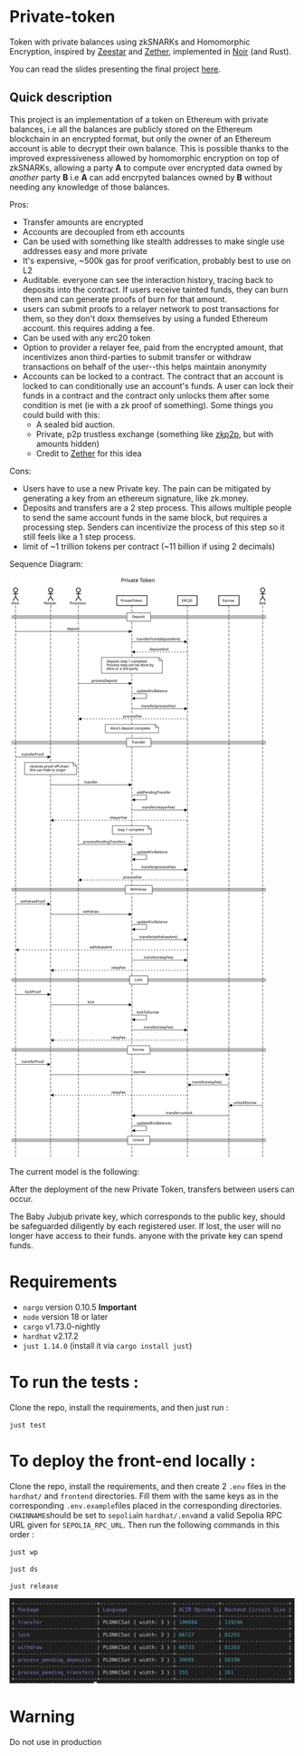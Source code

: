 # Private-token

Token with private balances using zkSNARKs and Homomorphic Encryption, inspired by [Zeestar](https://files.sri.inf.ethz.ch/website/papers/sp22-zeestar.pdf) and [Zether](https://crypto.stanford.edu/~buenz/papers/zether.pdf), implemented in [Noir](https://noir-lang.org/) (and Rust).

You can read the slides presenting the final project [here](https://docs.google.com/presentation/d/1SDTOthvK1xCXcoKlILIKCobktrDf_ibPUbHtykAQfpc/edit?usp=sharing).

## Quick description

This project is an implementation of a token on Ethereum with private balances, i.e all the balances are publicly stored on the Ethereum blockchain in an encrypted format, but only the owner of an Ethereum account is able to decrypt their own balance. This is possible thanks to the improved expressiveness allowed by homomorphic encryption on top of zkSNARKs, allowing a party **A** to compute over encrypted data owned by _another_ party **B** i.e **A** can add encrpyted balances owned by **B** without needing any knowledge of those balances.

Pros:

- Transfer amounts are encrypted
- Accounts are decoupled from eth accounts
- Can be used with something like stealth addresses to make single use addresses easy and more private
- It's expensive, ~500k gas for proof verification, probably best to use on L2
- Auditable. everyone can see the interaction history, tracing back to deposits into the contract. If users receive tainted funds, they can burn them and can generate proofs of burn for that amount.
- users can submit proofs to a relayer network to post transactions for them, so they don't doxx themselves by using a funded Ethereum account. this requires adding a fee.
- Can be used with any erc20 token
- Option to provider a relayer fee, paid from the encrypted amount, that incentivizes anon third-parties to submit transfer or withdraw transactions on behalf of the user--this helps maintain anonymity
- Accounts can be locked to a contract. The contract that an account is locked to can conditionally use an account's funds. A user can lock their funds in a contract and the contract only unlocks them after some condition is met (ie with a zk proof of something). Some things you could build with this:
  - A sealed bid auction.
  - Private, p2p trustless exchange (something like [zkp2p](https://zkp2p.xyz/), but with amounts hidden)
  - Credit to [Zether](https://crypto.stanford.edu/~buenz/papers/zether.pdf) for this idea

Cons:

- Users have to use a new Private key. The pain can be mitigated by generating a key from an ethereum signature, like zk.money.
- Deposits and transfers are a 2 step process. This allows multiple people to send the same account funds in the same block, but requires a processing step. Senders can incentivize the process of this step so it still feels like a 1 step process.
- limit of ~1 trillion tokens per contract (~11 billion if using 2 decimals)

Sequence Diagram:

![private token sequence](PrivateTokenSequence.svg)

The current model is the following:

After the deployment of the new Private Token, transfers between users can occur.

The Baby Jubjub private key, which corresponds to the public key, should be safeguarded diligently by each registered user. If lost, the user will no longer have access to their funds. anyone with the private key can spend funds.

# Requirements

- `nargo` version 0.10.5 **Important**
- `node` version 18 or later
- `cargo` v1.73.0-nightly
- `hardhat` v2.17.2
- `just 1.14.0` (install it via `cargo install just`)

# To run the tests :

Clone the repo, install the requirements, and then just run :

```
just test
```

# To deploy the front-end locally :

Clone the repo, install the requirements, and then create 2 `.env` files in the `hardhat/` and `frontend` directories. Fill them with the same keys as in the corresponding `.env.example`files placed in the corresponding directories. `CHAINNAME`should be set to `sepolia`in `hardhat/.env`and a valid Sepolia RPC URL given for `SEPOLIA_RPC_URL`. Then run the following commands in this order :

```
just wp
```

```
just ds
```

```
just release
```

![gate count](gate_count.png)

# Warning

Do not use in production
